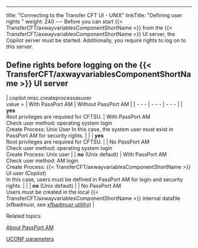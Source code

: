 ---
title: "Connecting to the Transfer CFT UI  - UNIX"
linkTitle: "Defining user rights "
weight: 240
--- Before you can start {{< TransferCFT/axwayvariablesComponentShortName  >}} from the {{< TransferCFT/axwayvariablesComponentShortName  >}} UI server, the Copilot server must be started. Additionally, you require rights to log on to this server.

<span id="Define rights before logging on the CFT Navigator server"></span>

## Define rights before logging on the {{< TransferCFT/axwayvariablesComponentShortName  >}} UI server

| copilot.misc.createprocessasuser<br/> value = | With PassPort AM | Without PassPort AM  |
| - - - | - - - | - - - |
| **yes**<br/> Root privileges are required for CFTSU. | With PassPort AM<br/> Check user method: operating system login<br/> Create Process: Unix User In this case, the system user must exist in PassPort AM for security rights. |   |
| **yes**<br/> Root privileges are required for CFTSU. |   | No PassPort AM<br/> Check user method: operating system login<br/> Create Process: Unix user |
| **no** (Unix default)  | With PassPort AM<br/> Check user method: AM login<br/> Create Process: {{< TransferCFT/axwayvariablesComponentShortName  >}} UI user (Copilot)<br/> In this case, users must be defined in PassPort AM for login and security rights. |   |
| **no** (Unix default)  |   | No PassPort AM<br/> Users must be created in the local {{< TransferCFT/axwayvariablesComponentShortName  >}} internal datafile (xfbadmusr, see [xfbadmusr utilitiy](../../use_cft_utilities#xfbadmusr1)) |

Related topics

[About PassPort AM](../../../../../internal_a_m_start_here/about_passport_am)

[UCONF parameters](../../../../../admin_intro/uconf/uconf_parameters)
